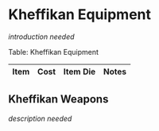 # Kheffikan Equipment

*introduction needed*

Table: Kheffikan Equipment

| Item | Cost | Item Die | Notes |
| :--- | :--: | :------- | :---- |

## Kheffikan Weapons

*description needed*
